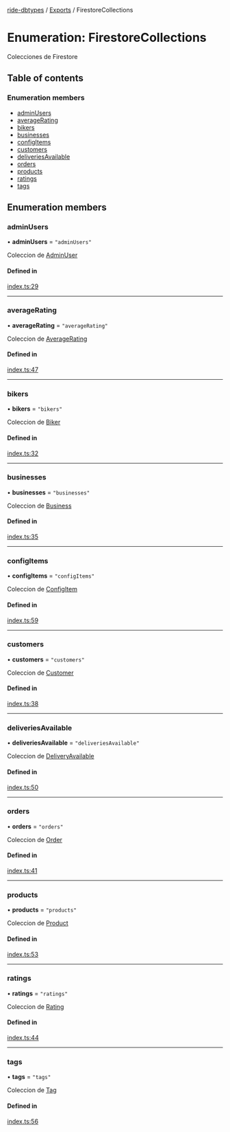 [ride-dbtypes](../README.md) / [Exports](../modules.md) / FirestoreCollections

# Enumeration: FirestoreCollections

Colecciones de Firestore

## Table of contents

### Enumeration members

- [adminUsers](FirestoreCollections.md#adminusers)
- [averageRating](FirestoreCollections.md#averagerating)
- [bikers](FirestoreCollections.md#bikers)
- [businesses](FirestoreCollections.md#businesses)
- [configItems](FirestoreCollections.md#configitems)
- [customers](FirestoreCollections.md#customers)
- [deliveriesAvailable](FirestoreCollections.md#deliveriesavailable)
- [orders](FirestoreCollections.md#orders)
- [products](FirestoreCollections.md#products)
- [ratings](FirestoreCollections.md#ratings)
- [tags](FirestoreCollections.md#tags)

## Enumeration members

### adminUsers

• **adminUsers** = `"adminUsers"`

Coleccion de [AdminUser](../interfaces/AdminUser.md)

#### Defined in

[index.ts:29](https://github.com/gatitolabs/ride-dbtypes/blob/1de9b75/index.ts#L29)

___

### averageRating

• **averageRating** = `"averageRating"`

Coleccion de [AverageRating](../interfaces/AverageRating.md)

#### Defined in

[index.ts:47](https://github.com/gatitolabs/ride-dbtypes/blob/1de9b75/index.ts#L47)

___

### bikers

• **bikers** = `"bikers"`

Coleccion de [Biker](../interfaces/Biker.md)

#### Defined in

[index.ts:32](https://github.com/gatitolabs/ride-dbtypes/blob/1de9b75/index.ts#L32)

___

### businesses

• **businesses** = `"businesses"`

Coleccion de [Business](../interfaces/Business.md)

#### Defined in

[index.ts:35](https://github.com/gatitolabs/ride-dbtypes/blob/1de9b75/index.ts#L35)

___

### configItems

• **configItems** = `"configItems"`

Coleccion de [ConfigItem](../interfaces/ConfigItem.md)

#### Defined in

[index.ts:59](https://github.com/gatitolabs/ride-dbtypes/blob/1de9b75/index.ts#L59)

___

### customers

• **customers** = `"customers"`

Coleccion de [Customer](../interfaces/Customer.md)

#### Defined in

[index.ts:38](https://github.com/gatitolabs/ride-dbtypes/blob/1de9b75/index.ts#L38)

___

### deliveriesAvailable

• **deliveriesAvailable** = `"deliveriesAvailable"`

Coleccion de [DeliveryAvailable](../interfaces/DeliveryAvailable.md)

#### Defined in

[index.ts:50](https://github.com/gatitolabs/ride-dbtypes/blob/1de9b75/index.ts#L50)

___

### orders

• **orders** = `"orders"`

Coleccion de [Order](../interfaces/Order.md)

#### Defined in

[index.ts:41](https://github.com/gatitolabs/ride-dbtypes/blob/1de9b75/index.ts#L41)

___

### products

• **products** = `"products"`

Coleccion de [Product](../interfaces/Product.md)

#### Defined in

[index.ts:53](https://github.com/gatitolabs/ride-dbtypes/blob/1de9b75/index.ts#L53)

___

### ratings

• **ratings** = `"ratings"`

Coleccion de [Rating](../interfaces/Rating.md)

#### Defined in

[index.ts:44](https://github.com/gatitolabs/ride-dbtypes/blob/1de9b75/index.ts#L44)

___

### tags

• **tags** = `"tags"`

Coleccion de [Tag](../interfaces/Tag.md)

#### Defined in

[index.ts:56](https://github.com/gatitolabs/ride-dbtypes/blob/1de9b75/index.ts#L56)
